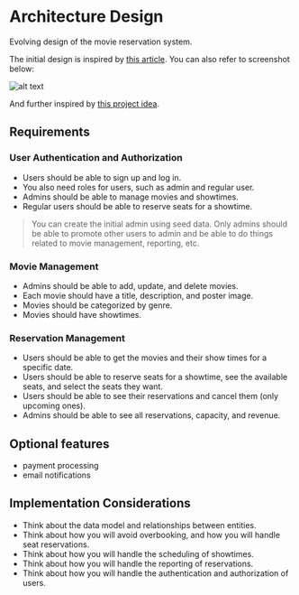 # Architecture Design

Evolving design of the movie reservation system.

The initial design is inspired by [this article](https://roadmap.sh/backend/project-ideas#11-movie-reservation-system). You can also refer to screenshot below:

![alt text](initial-design.png)

And further inspired by [this project idea](https://roadmap.sh/projects/movie-reservation-system).

## Requirements

### User Authentication and Authorization

- Users should be able to sign up and log in.
- You also need roles for users, such as admin and regular user.
- Admins should be able to manage movies and showtimes.
- Regular users should be able to reserve seats for a showtime.

> You can create the initial admin using seed data. Only admins should be able to promote other users to admin and be able to do things related to movie management, reporting, etc.

### Movie Management

- Admins should be able to add, update, and delete movies.
- Each movie should have a title, description, and poster image.
- Movies should be categorized by genre.
- Movies should have showtimes.

### Reservation Management

- Users should be able to get the movies and their show times for a specific date.
- Users should be able to reserve seats for a showtime, see the available seats, and select the seats they want.
- Users should be able to see their reservations and cancel them (only upcoming ones).
- Admins should be able to see all reservations, capacity, and revenue.

## Optional features

- payment processing
- email notifications

## Implementation Considerations

- Think about the data model and relationships between entities.
- Think about how you will avoid overbooking, and how you will handle seat reservations.
- Think about how you will handle the scheduling of showtimes.
- Think about how you will handle the reporting of reservations.
- Think about how you will handle the authentication and authorization of users.
